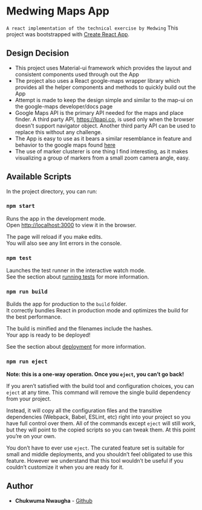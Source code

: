 # Medwing Maps App
`A react implementation of the technical exercise by Medwing`
This project was bootstrapped with [Create React App](https://github.com/facebook/create-react-app).

## Design Decision
- This project uses Material-ui framework which provides the layout and consistent components used through out the App
- The project also uses a React google-maps wrapper library which provides all the helper components and methods to quickly build out the App
- Attempt is made to keep the design simple and similar to the map-ui on the google-maps developer/docs page
- Google Maps API is the primary API needed for the maps and place finder. A third party API, https://Ipapi.co, is used only when the browser doesn't support navigator object. Another third party API can be used to replace this without any challenge.
- The App is easy to use as it bears a similar resemblance in feature and behavior to the google maps found [here](https://developers.google.com/maps/documentation/geocoding/intro)
- The use of marker clusterer is one thing I find interesting, as it makes visualizing a group of markers from a small zoom camera angle, easy.

## Available Scripts

In the project directory, you can run:

### `npm start`

Runs the app in the development mode.<br>
Open [http://localhost:3000](http://localhost:3000) to view it in the browser.

The page will reload if you make edits.<br>
You will also see any lint errors in the console.

### `npm test`

Launches the test runner in the interactive watch mode.<br>
See the section about [running tests](https://facebook.github.io/create-react-app/docs/running-tests) for more information.

### `npm run build`

Builds the app for production to the `build` folder.<br>
It correctly bundles React in production mode and optimizes the build for the best performance.

The build is minified and the filenames include the hashes.<br>
Your app is ready to be deployed!

See the section about [deployment](https://facebook.github.io/create-react-app/docs/deployment) for more information.

### `npm run eject`

**Note: this is a one-way operation. Once you `eject`, you can’t go back!**

If you aren’t satisfied with the build tool and configuration choices, you can `eject` at any time. This command will remove the single build dependency from your project.

Instead, it will copy all the configuration files and the transitive dependencies (Webpack, Babel, ESLint, etc) right into your project so you have full control over them. All of the commands except `eject` will still work, but they will point to the copied scripts so you can tweak them. At this point you’re on your own.

You don’t have to ever use `eject`. The curated feature set is suitable for small and middle deployments, and you shouldn’t feel obligated to use this feature. However we understand that this tool wouldn’t be useful if you couldn’t customize it when you are ready for it.

## Author
* **Chukwuma Nwaugha** - [Github](https://github.com/nwaughachukwuma)

